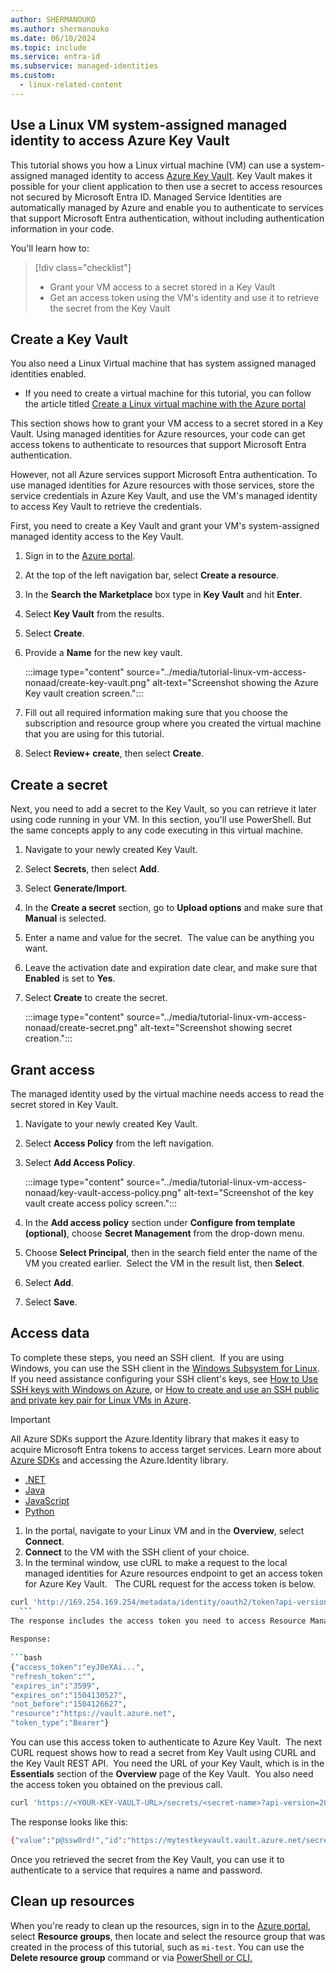 ```yaml
---
author: SHERMANOUKO
ms.author: shermanouko
ms.date: 06/10/2024
ms.topic: include
ms.service: entra-id
ms.subservice: managed-identities
ms.custom:
  - linux-related-content
---
```


## Use a Linux VM system-assigned managed identity to access Azure Key Vault 

This tutorial shows you how a Linux virtual machine (VM) can use a system-assigned managed identity to access [Azure Key Vault](/azure/key-vault/general/overview). Key Vault makes it possible for your client application to then use a secret to access resources not secured by Microsoft Entra ID. Managed Service Identities are automatically managed by Azure and enable you to authenticate to services that support Microsoft Entra authentication, without including authentication information in your code.

You'll learn how to:

> [!div class="checklist"]
> * Grant your VM access to a secret stored in a Key Vault 
> * Get an access token using the VM's identity and use it to retrieve the secret from the Key Vault 
 
## Create a Key Vault  

You also need a Linux Virtual machine that has system assigned managed identities enabled.
  - If you need to create  a virtual machine for this tutorial, you can follow the article titled [Create a Linux virtual machine with the Azure portal](/azure/virtual-machines/linux/quick-create-portal#create-virtual-machine)



This section shows how to grant your VM access to a secret stored in a Key Vault. Using managed identities for Azure resources, your code can get access tokens to authenticate to resources that support Microsoft Entra authentication.

However, not all Azure services support Microsoft Entra authentication. To use managed identities for Azure resources with those services, store the service credentials in Azure Key Vault, and use the VM's managed identity to access Key Vault to retrieve the credentials.

First, you need to create a Key Vault and grant your VM's system-assigned managed identity access to the Key Vault.

1. Sign in to the [Azure portal](https://portal.azure.com/).
1. At the top of the left navigation bar, select **Create a resource**.
1. In the **Search the Marketplace** box type in **Key Vault** and hit **Enter**.
1. Select **Key Vault** from the results.
1. Select **Create**.
1. Provide a **Name** for the new key vault.

    :::image type="content" source="../media/tutorial-linux-vm-access-nonaad/create-key-vault.png" alt-text="Screenshot showing the Azure Key vault creation screen.":::

1. Fill out all required information making sure that you choose the subscription and resource group where you created the virtual machine that you are using for this tutorial.
1. Select **Review+ create**, then  select **Create**.

## Create a secret

Next, you need to add a secret to the Key Vault, so you can retrieve it later using code running in your VM. In this section, you'll use PowerShell. But the same concepts apply to any code executing in this virtual machine.

1. Navigate to your newly created Key Vault.
1. Select **Secrets**, then select **Add**.
1. Select **Generate/Import**.
1. In the **Create a secret** section, go to **Upload options** and make sure that **Manual** is selected.
1. Enter a name and value for the secret.  The value can be anything you want. 
1. Leave the activation date and expiration date clear, and make sure that **Enabled** is set to **Yes**. 
1. Select **Create** to create the secret.

   :::image type="content" source="../media/tutorial-linux-vm-access-nonaad/create-secret.png" alt-text="Screenshot showing secret creation.":::

## Grant access

The managed identity used by the virtual machine needs access to read the secret stored in Key Vault.

1. Navigate to your newly created Key Vault.
1. Select **Access Policy** from the left navigation.
1. Select **Add Access Policy**.

   :::image type="content" source="../media/tutorial-linux-vm-access-nonaad/key-vault-access-policy.png" alt-text="Screenshot of the key vault create access policy screen.":::

1. In the **Add access policy** section under **Configure from template (optional)**, choose **Secret Management** from the drop-down menu.
1. Choose **Select Principal**, then in the search field enter the name of the VM you created earlier.  Select the VM in the result list, then **Select**.
1. Select **Add**.
1. Select **Save**.

## Access data

To complete these steps, you need an SSH client.  If you are using Windows, you can use the SSH client in the [Windows Subsystem for Linux](/windows/wsl/about). If you need assistance configuring your SSH client's keys, see [How to Use SSH keys with Windows on Azure](/azure/virtual-machines/linux/ssh-from-windows), or [How to create and use an SSH public and private key pair for Linux VMs in Azure](/azure/virtual-machines/linux/mac-create-ssh-keys).

>[!IMPORTANT]
> All Azure SDKs support the Azure.Identity library that makes it easy to acquire Microsoft Entra tokens to access target services. Learn more about [Azure SDKs](https://azure.microsoft.com/downloads/) and accessing the Azure.Identity library.
> - [.NET](/dotnet/api/overview/azure/identity-readme)
> - [Java](/java/api/overview/azure/identity-readme)
> - [JavaScript](/javascript/api/overview/azure/identity-readme)
> - [Python](/python/api/overview/azure/identity-readme)


1. In the portal, navigate to your Linux VM and in the **Overview**, select **Connect**. 
1. **Connect** to the VM with the SSH client of your choice. 
1. In the terminal window, use cURL to make a request to the local managed identities for Azure resources endpoint to get an access token for Azure Key Vault.
 
  The CURL request for the access token is below.
    
  ```bash
  curl 'http://169.254.169.254/metadata/identity/oauth2/token?api-version=2018-02-01&resource=https%3A%2F%2Fvault.azure.net' -H Metadata:true
    ```
  The response includes the access token you need to access Resource Manager. 
    
  Response:
    
  ```bash
  {"access_token":"eyJ0eXAi...",
  "refresh_token":"",
  "expires_in":"3599",
  "expires_on":"1504130527",
  "not_before":"1504126627",
  "resource":"https://vault.azure.net",
  "token_type":"Bearer"} 
  ```
    
  You can use this access token to authenticate to Azure Key Vault.  The next CURL request shows how to read a secret from Key Vault using CURL and the Key Vault REST API.  You need the URL of your Key Vault, which is in the **Essentials** section of the **Overview** page of the Key Vault.  You also need the access token you obtained on the previous call. 
        
  ```bash
  curl 'https://<YOUR-KEY-VAULT-URL>/secrets/<secret-name>?api-version=2016-10-01' -H "Authorization: Bearer <ACCESS TOKEN>" 
  ```
    
  The response looks like this: 
    
  ```bash
  {"value":"p@ssw0rd!","id":"https://mytestkeyvault.vault.azure.net/secrets/MyTestSecret/7c2204c6093c4d859bc5b9eff8f29050","attributes":{"enabled":true,"created":1505088747,"updated":1505088747,"recoveryLevel":"Purgeable"}} 
  ```
    
Once you retrieved the secret from the Key Vault, you can use it to authenticate to a service that requires a name and password.

## Clean up resources

When you're ready to clean up the resources, sign in to the [Azure portal](https://portal.azure.com), select **Resource groups**, then locate and select the resource group that was created in the process of this tutorial, such as `mi-test`. You can use the **Delete resource group** command or via [PowerShell or CLI.](/azure/azure-resource-manager/management/delete-resource-group)
